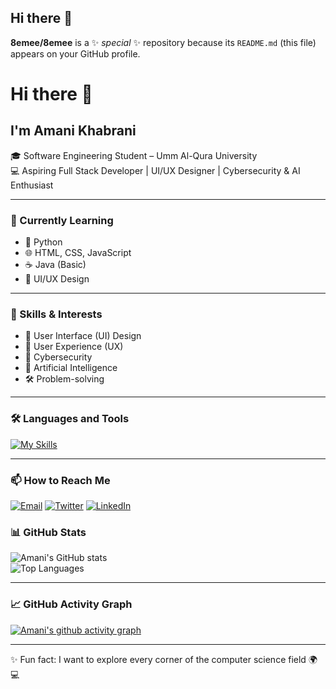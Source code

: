 ## Hi there 👋


**8emee/8emee** is a ✨ _special_ ✨ repository because its `README.md` (this file) appears on your GitHub profile.
# Hi there 👋  

## I'm Amani Khabrani
🎓 Software Engineering Student – Umm Al-Qura University  
💻 Aspiring Full Stack Developer | UI/UX Designer | Cybersecurity & AI Enthusiast  

---

### 🚀 Currently Learning  
- 🐍 Python  
- 🌐 HTML, CSS, JavaScript  
- ☕ Java (Basic)  
- 🎨 UI/UX Design  

---

### 🎯 Skills & Interests  
- 🎨 User Interface (UI) Design  
- 🧠 User Experience (UX)  
- 🔐 Cybersecurity  
- 🤖 Artificial Intelligence  
- 🛠 Problem-solving  

---

### 🛠 Languages and Tools  
[![My Skills](https://skillicons.dev/icons?i=python,java,html,css,javascript,figma,git,github)](https://skillicons.dev)

---

### 📫 How to Reach Me 
<p align="left">
  <a href="mailto:amani22kama@gmail.com"><img src="https://img.icons8.com/color/48/000000/gmail-new.png" alt="Email"/></a>
  <a href="https://x.com/8e_km?s=21"><img src="https://img.icons8.com/color/48/000000/twitter.png" alt="Twitter"/></a>
  <a href="https://www.linkedin.com/in/%D8%A7%D9%85%D8%A7%D9%86%D9%8A-%D8%AE%D8%A8%D8%B1%D8%A7%D9%86%D9%8A-32258127a?utm_source=share&utm_campaign=share_via&utm_content=profile&utm_medium=android_app"><img src="https://img.icons8.com/color/48/000000/linkedin.png" alt="LinkedIn"/></a>
</p>

### 📊 GitHub Stats  
![Amani's GitHub stats](https://github-readme-stats.vercel.app/api?username=YourGitHubUsername&show_icons=true&theme=radical)  
![Top Languages](https://github-readme-stats.vercel.app/api/top-langs/?username=YourGitHubUsername&layout=compact&theme=radical)  

---

### 📈 GitHub Activity Graph  
[![Amani's github activity graph](https://github-readme-activity-graph.vercel.app/graph?username=YourGitHubUsername&theme=radical)](https://github.com/ashutosh00710/github-readme-activity-graph)  

---

✨ Fun fact: I want to explore every corner of the computer science field 🌍💻
